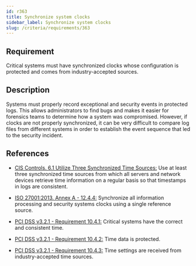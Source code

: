 ```yaml
---
id: r363
title: Synchronize system clocks
sidebar_label: Synchronize system clocks
slug: /criteria/requirements/363
---
```


## Requirement

Critical systems must have synchronized clocks
whose configuration is protected
and comes from industry-accepted sources.

## Description

Systems must properly record exceptional
and security events in protected logs.
This allows administrators to find bugs
and makes it easier for forensics teams
to determine how a system was compromised.
However,
if clocks are not properly synchronized,
it can be very difficult to compare log files
from different systems
in order to establish the event sequence
that led to the security incident.

## References

- [CIS Controls. 6.1 Utilize Three Synchronized Time Sources:](https://www.cisecurity.org/controls/)
Use at least three synchronized time sources
from which all servers and network devices
retrieve time information on a regular basis
so that timestamps in logs are consistent.

- [ISO 27001:2013. Annex A - 12.4.4:](https://www.iso.org/obp/ui/#iso:std:54534:en)
Synchronize all information processing
and security systems clocks
using a single reference source.

- [PCI DSS v3.2.1 - Requirement 10.4.1:](https://www.pcisecuritystandards.org/documents/PCI_DSS_v3-2-1.pdf)
Critical systems have the correct and consistent time.

- [PCI DSS v3.2.1 - Requirement 10.4.2:](https://www.pcisecuritystandards.org/documents/PCI_DSS_v3-2-1.pdf)
Time data is protected.

- [PCI DSS v3.2.1 - Requirement 10.4.3:](https://www.pcisecuritystandards.org/documents/PCI_DSS_v3-2-1.pdf)
Time settings are received
from industry-accepted time sources.
